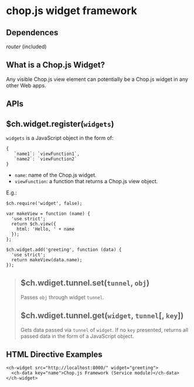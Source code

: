 chop.js widget framework
=========================

Dependences
-----------

_router_ (included)


What is a Chop.js Widget?
--------------------------

Any visible Chop.js view element can potentially be a Chop.js widget in any other
Web apps.

APIs
----

$ch.widget.register(`widgets`)
---------------------------------------

`widgets` is a JavaScript object in the form of:

~~~
{
   `name1`: `viewFunction1`,
   `name2`: `viewFunction2`
}
~~~

- `name`: name of the Chop.js widget.
- `viewFunction`: a function that returns a Chop.js view object.

E.g.:

~~~
$ch.require('widget', false);

var makeView = function (name) {
  'use strict';
  return $ch.view({
    html: 'Hello, ' + name
  });
};

$ch.widget.add('greeting', function (data) {
  'use strict';
  return makeView(data.name);
});
~~~

> $ch.wdiget.tunnel.set(`tunnel`, `obj`)
> ----------------------------
> 
> Passes `obj` through widget `tunnel`.
> 
> $ch.wdiget.tunnel.get(`widget`, `tunnel`[, `key`])
> ----------------------------------------
> 
> Gets data passed via `tunnel` of `widget`. If no `key` presented,
>      returns all passed data in the form of a JavaScript object.

HTML Directive Examples
-----------------------

~~~
<ch-widget src="http://localhost:8000/" widget="greeting">
  <ch-data key="name">Chop.js Framework (Service module)</ch-data>
</ch-widget>
~~~

